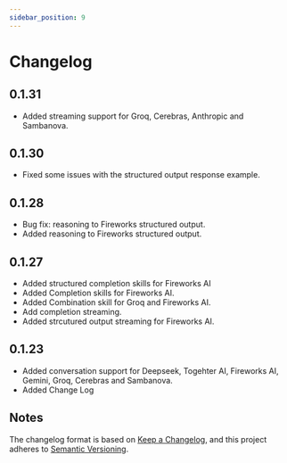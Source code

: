 ```yaml
---
sidebar_position: 9
---
```


# Changelog

## 0.1.31

- Added streaming support for Groq, Cerebras, Anthropic and Sambanova.

## 0.1.30

- Fixed some issues with the structured output response example.

## 0.1.28

- Bug fix: reasoning to Fireworks structured output.
- Added reasoning to Fireworks structured output.

## 0.1.27

- Added structured completion skills for Fireworks AI
- Added Completion skills for Fireworks AI.
- Added Combination skill for Groq and Fireworks AI.
- Add completion streaming.
- Added strcutured output streaming for Fireworks AI.

## 0.1.23

- Added conversation support for Deepseek, Togehter AI, Fireworks AI, Gemini, Groq, Cerebras and Sambanova.
- Added Change Log


## Notes

The changelog format is based on [Keep a Changelog](https://keepachangelog.com/en/1.0.0/),
and this project adheres to [Semantic Versioning](https://semver.org/spec/v2.0.0.html). 